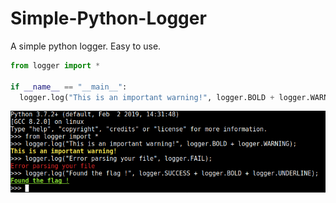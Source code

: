 # Simple-Python-Logger
A simple python logger. Easy to use.

```Python
from logger import *

if __name__ == "__main__":
  logger.log("This is an important warning!", logger.BOLD + logger.WARNING);
```
![Example](example.png)
